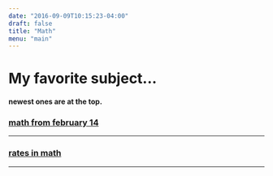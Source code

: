 ```yaml
---
date: "2016-09-09T10:15:23-04:00"
draft: false
title: "Math"
menu: "main"
---
```


# My favorite subject...
#### newest ones are at the top.

### [math from february 14](/math/math2-14)
---

### [rates in math](/math/mathrate)
---

